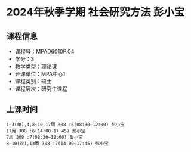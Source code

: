 # 2024年秋季学期 社会研究方法 彭小宝






## 课程信息

- 课程号：MPAD6010P.04
- 学分：3
- 教学类型：理论课
- 开课单位：MPA中心1
- 课程类别：硕士
- 课程层次：研究生课程

## 上课时间

```
1~3(单),4,8~10,17周 308 :6(08:30~12:00) 彭小宝
17周 308 :6(14:00~17:45) 彭小宝
7周 308 :7(08:30~12:00) 彭小宝
8~10(双),13周 308 :7(14:00~17:45) 彭小宝
```

